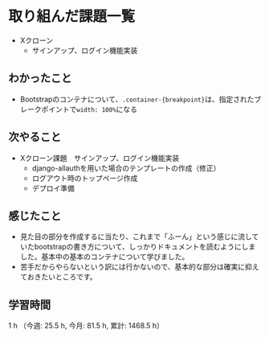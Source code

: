 # 取り組んだ課題一覧
- Xクローン
    - サインアップ、ログイン機能実装

## わかったこと
- Bootstrapのコンテナについて、`.container-{breakpoint}`は、指定されたブレークポイントで`width: 100%`になる

## 次やること
- Xクローン課題　サインアップ、ログイン機能実装
    - django-allauthを用いた場合のテンプレートの作成（修正）
    - ログアウト時のトップページ作成
    - デプロイ準備  

## 感じたこと
- 見た目の部分を作成するに当たり、これまで「ふーん」という感じに流していたbootstrapの書き方について、しっかりドキュメントを読むようにしました。基本中の基本のコンテナについて学びました。
- 苦手だからやらないという訳には行かないので、基本的な部分は確実に抑えておきたいところです。    
    
## 学習時間
1 h （今週: 25.5 h, 今月: 81.5 h, 累計: 1468.5 h）